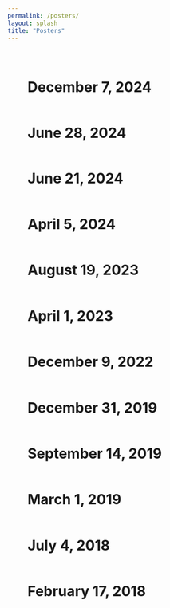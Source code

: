 ```yaml
---
permalink: /posters/
layout: splash
title: "Posters"
---
```


<figure style="padding-top: 20px; width: 75%" class="align-center">

<h1>December 7, 2024</h1>
<img src="{{ site.url }}{{ site.baseurl }}/assets/images/posters/poster-2024-12-07.png" alt="">

<h1>June 28, 2024</h1>
<img src="{{ site.url }}{{ site.baseurl }}/assets/images/posters/poster-2024-06-28.png" alt="">

<h1>June 21, 2024</h1>
<img src="{{ site.url }}{{ site.baseurl }}/assets/images/posters/poster-2024-06-21.png" alt="">

<h1>April 5, 2024</h1>
<img src="{{ site.url }}{{ site.baseurl }}/assets/images/posters/poster-2024-04-05.png" alt="">

<h1>August 19, 2023</h1>
<img src="{{ site.url }}{{ site.baseurl }}/assets/images/posters/poster-2023-08-19.jpg" alt="">

<h1>April 1, 2023</h1>
<img src="{{ site.url }}{{ site.baseurl }}/assets/images/posters/poster-2023-04-01.png" alt="">

<h1>December 9, 2022</h1>
<img src="{{ site.url }}{{ site.baseurl }}/assets/images/posters/poster-2022-12-09.png" alt="">

<h1>December 31, 2019</h1>
<img src="{{ site.url }}{{ site.baseurl }}/assets/images/posters/poster-2019-12-31.png" alt="">

<h1>September 14, 2019</h1>
<img src="{{ site.url }}{{ site.baseurl }}/assets/images/posters/poster-2019-09-14.jpg" alt="">

<h1>March 1, 2019</h1>
<img src="{{ site.url }}{{ site.baseurl }}/assets/images/posters/poster-2019-03-01.jpg" alt="">

<h1>July 4, 2018</h1>
<img src="{{ site.url }}{{ site.baseurl }}/assets/images/posters/poster-2018-07-04.jpg" alt="">

<h1>February 17, 2018</h1>
<img src="{{ site.url }}{{ site.baseurl }}/assets/images/posters/poster-2018-02-17.jpg" alt="">
</figure>
